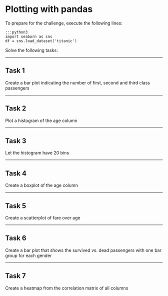 
# Plotting with pandas

To prepare for the challenge, execute the following lines:

    :::python3
    import seaborn as sns
    df = sns.load_dataset('titanic')

Solve the following tasks:


----

## Task 1
Create a bar plot indicating the number of first, second and third class passengers

----

## Task 2
Plot a histogram of the age column

----

## Task 3
Let the histogram have 20 bins

----

## Task 4
Create a boxplot of the age column

----

## Task 5
Create a scatterplot of fare over age

----

## Task 6
Create a bar plot that shows the survived vs. dead passengers with one bar group for each gender

----

## Task 7
Create a heatmap from the correlation matrix of all columns